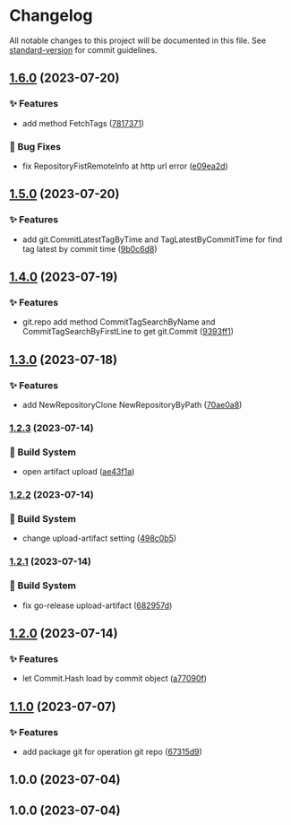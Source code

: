 # Changelog

All notable changes to this project will be documented in this file. See [standard-version](https://github.com/conventional-changelog/standard-version) for commit guidelines.

## [1.6.0](https://github.com/sinlov-go/go-git-tools/compare/v1.5.0...v1.6.0) (2023-07-20)


### ✨ Features

* add method FetchTags ([7817371](https://github.com/sinlov-go/go-git-tools/commit/7817371a2d4dfecc5a0bd861bf171a23d332e1cc))


### 🐛 Bug Fixes

* fix RepositoryFistRemoteInfo at http url error ([e09ea2d](https://github.com/sinlov-go/go-git-tools/commit/e09ea2daf26bc639b17bcc5ef5994787a5dbdb13))

## [1.5.0](https://github.com/sinlov-go/go-git-tools/compare/v1.4.0...v1.5.0) (2023-07-20)


### ✨ Features

* add git.CommitLatestTagByTime and TagLatestByCommitTime for find tag latest by commit time ([9b0c6d8](https://github.com/sinlov-go/go-git-tools/commit/9b0c6d83dc5816687005d21967f6efb060ef45aa))

## [1.4.0](https://github.com/sinlov-go/go-git-tools/compare/v1.3.0...v1.4.0) (2023-07-19)


### ✨ Features

* git.repo add method CommitTagSearchByName and CommitTagSearchByFirstLine to get git.Commit ([9393ff1](https://github.com/sinlov-go/go-git-tools/commit/9393ff1e0856af721040c357fb315408486b03e1))

## [1.3.0](https://github.com/sinlov-go/go-git-tools/compare/v1.2.3...v1.3.0) (2023-07-18)


### ✨ Features

* add NewRepositoryClone  NewRepositoryByPath ([70ae0a8](https://github.com/sinlov-go/go-git-tools/commit/70ae0a87ce7b2ef740980c9597f0502d1c0ae236))

### [1.2.3](https://github.com/sinlov-go/go-git-tools/compare/v1.2.2...v1.2.3) (2023-07-14)


### 👷‍ Build System

* open artifact upload ([ae43f1a](https://github.com/sinlov-go/go-git-tools/commit/ae43f1a37fadc52ff9501f7180616c92db4eca4d))

### [1.2.2](https://github.com/sinlov-go/go-git-tools/compare/v1.2.1...v1.2.2) (2023-07-14)


### 👷‍ Build System

* change upload-artifact setting ([498c0b5](https://github.com/sinlov-go/go-git-tools/commit/498c0b539c6692dc3d4d8662668add4560e7762a))

### [1.2.1](https://github.com/sinlov-go/go-git-tools/compare/v1.2.0...v1.2.1) (2023-07-14)


### 👷‍ Build System

* fix go-release upload-artifact ([682957d](https://github.com/sinlov-go/go-git-tools/commit/682957d7efd7861592b3aeff4bc093eaa39afb6c))

## [1.2.0](https://github.com/sinlov-go/go-git-tools/compare/v1.1.0...v1.2.0) (2023-07-14)


### ✨ Features

* let Commit.Hash load by commit object ([a77090f](https://github.com/sinlov-go/go-git-tools/commit/a77090f2f170f71a6ee791c0c7a5e8b6953db464))

## [1.1.0](https://github.com/sinlov-go/go-git-tools/compare/v1.0.0...v1.1.0) (2023-07-07)


### ✨ Features

* add package git for operation git repo ([67315d9](https://github.com/sinlov-go/go-git-tools/commit/67315d99fdb71622ab98a190d9fe9b22b237cb78))

## 1.0.0 (2023-07-04)

## 1.0.0 (2023-07-04)
